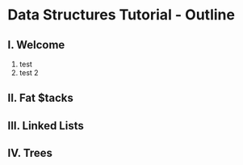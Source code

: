 # Data Structures Tutorial - Outline
## I. Welcome
1. test
2. test 2
## II. Fat $tacks
## III. Linked Lists
## IV. Trees
